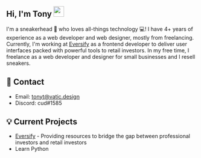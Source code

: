 ## Hi, I'm Tony <img src="https://media.giphy.com/media/hvRJCLFzcasrR4ia7z/giphy.gif" width="28">

I'm a sneakerhead 👟 who loves all-things technology 💻! I have 4+ years of experience as a web developer and web designer, mostly from freelancing. Currently, I'm working at [Eversify](https://eversify.com) as a frontend developer to deliver user interfaces packed with powerful tools to retail investors. In my free time, I freelance as a web developer and designer for small businesses and I resell sneakers.

## 📝 Contact
- Email: tonyt@vatic.design
- Discord: cud#1585

## 💡 Current Projects
- [Eversify](https://eversify.com) - Providing resources to bridge the gap between professional investors and retail investors
- Learn Python
